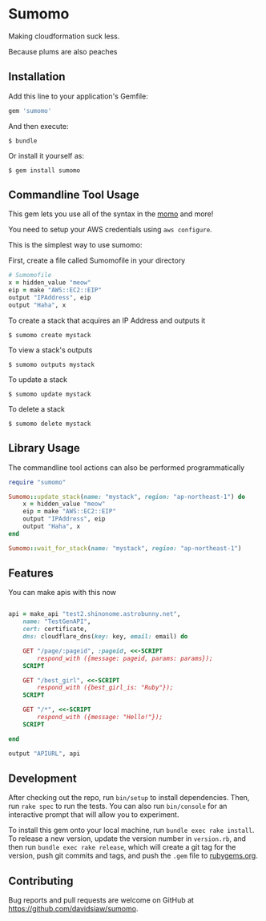 # Sumomo

Making cloudformation suck less.

Because plums are also peaches

## Installation

Add this line to your application's Gemfile:

```ruby
gem 'sumomo'
```

And then execute:

    $ bundle

Or install it yourself as:

    $ gem install sumomo

## Commandline Tool Usage

This gem lets you use all of the syntax in the [momo](https://github.com/davidsiaw/momo) and more!

You need to setup your AWS credentials using `aws configure`.

This is the simplest way to use sumomo:

First, create a file called Sumomofile in your directory

```ruby
# Sumomofile
x = hidden_value "meow"
eip = make "AWS::EC2::EIP"
output "IPAddress", eip
output "Haha", x
```

To create a stack that acquires an IP Address and outputs it

	$ sumomo create mystack

To view a stack's outputs

	$ sumomo outputs mystack

To update a stack

	$ sumomo update mystack

To delete a stack

	$ sumomo delete mystack

## Library Usage

The commandline tool actions can also be performed programmatically

```ruby
require "sumomo"

Sumomo::update_stack(name: "mystack", region: "ap-northeast-1") do
	x = hidden_value "meow"
	eip = make "AWS::EC2::EIP"
	output "IPAddress", eip
	output "Haha", x
end

Sumomo::wait_for_stack(name: "mystack", region: "ap-northeast-1")
```

## Features

You can make apis with this now

```ruby

api = make_api "test2.shinonome.astrobunny.net",
    name: "TestGenAPI",
    cert: certificate,
    dns: cloudflare_dns(key: key, email: email) do

    GET "/page/:pageid", :pageid, <<-SCRIPT
        respond_with ({message: pageid, params: params});
    SCRIPT

    GET "/best_girl", <<-SCRIPT
        respond_with ({best_girl_is: "Ruby"});
    SCRIPT

    GET "/*", <<-SCRIPT
        respond_with ({message: "Hello!"});
    SCRIPT

end

output "APIURL", api
```

## Development

After checking out the repo, run `bin/setup` to install dependencies. Then, run `rake spec` to run the tests. You can also run `bin/console` for an interactive prompt that will allow you to experiment.

To install this gem onto your local machine, run `bundle exec rake install`. To release a new version, update the version number in `version.rb`, and then run `bundle exec rake release`, which will create a git tag for the version, push git commits and tags, and push the `.gem` file to [rubygems.org](https://rubygems.org).

## Contributing

Bug reports and pull requests are welcome on GitHub at https://github.com/davidsiaw/sumomo.


